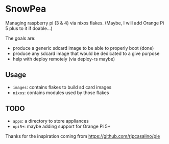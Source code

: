 # SnowPea

Managing raspberry pi (3 & 4) via nixos flakes.
(Maybe, I will add Orange Pi 5 plus to it if doable...)

The goals are:

+ produce a generic sdcard image to be able to properly boot (done)
+ produce any sdcard image that would be dedicated to a give purpose
+ help with deploy remotely (via deploy-rs maybe)

## Usage

+ `images`: contains flakes to build sd card images
+ `nixos`: contains modules used by those flakes

## TODO

+ `apps`: a directory to store appliances
+ `opi5+`: maybe adding support for Orange Pi 5+

Thanks for the inspiration coming from <https://github.com/rjpcasalino/pie>


